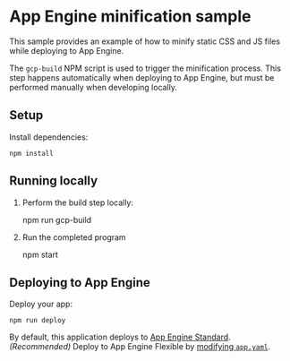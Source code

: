 # App Engine minification sample

This sample provides an example of how to minify static CSS and JS files while
deploying to App Engine.

The `gcp-build` NPM script is used to trigger the minification process. This
step happens automatically when deploying to App Engine, but must be performed
manually when developing locally.

## Setup

Install dependencies:

    npm install


## Running locally

1. Perform the build step locally:

    npm run gcp-build

1. Run the completed program

    npm start

## Deploying to App Engine

Deploy your app:

    npm run deploy

By default, this application deploys to [App Engine Standard][appengine]. _(Recommended)_
Deploy to App Engine Flexible by [modifying `app.yaml`][app_yaml].

[appengine]: https://cloud.google.com/appengine/docs/standard/nodejs
[app_yaml]: https://cloud.google.com/appengine/docs/flexible/nodejs/configuring-your-app-with-app-yaml
[tutorial]: https://cloud.google.com/appengine/docs/standard/nodejs/quickstart
[contributing]: https://github.com/GoogleCloudPlatform/nodejs-docs-samples/blob/master/CONTRIBUTING.md
